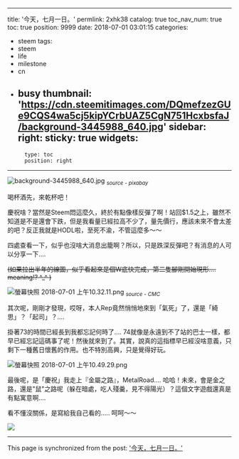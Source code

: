 
---
title: '今天，七月一日。'
permlink: 2xhk38
catalog: true
toc_nav_num: true
toc: true
position: 9999
date: 2018-07-01 03:01:15
categories:
- steem
tags:
- steem
- life
- milestone
- cn
- busy
thumbnail: 'https://cdn.steemitimages.com/DQmefzezGUe9CQS4wa5cj5kipYCrbUAZ5CgN751HcxbsfaJ/background-3445988_640.jpg'
sidebar:
    right:
        sticky: true
widgets:
    -
        type: toc
        position: right
---


![background-3445988_640.jpg](https://cdn.steemitimages.com/DQmefzezGUe9CQS4wa5cj5kipYCrbUAZ5CgN751HcxbsfaJ/background-3445988_640.jpg)
<sub>*source - pixabay*</sub>

喝杯酒先，來乾杯吧！

慶祝啥？當然是Steem悶這麼久，終於有點像樣反彈了啊！站回$1.5之上，雖然不知道是不是還會下跌，但是我看量已經拉高不少了，量先價行，應該未來不會太差的吧？反正我就是HODL啦，至死不渝，不管這麼多～～

四處查看一下，似乎也沒啥大消息出籠啊？所以，只是跌深反彈吧？有消息的人可以分享一下....

<del>(如果拉出半年的線圖，似乎看起來是個W底快完成，第二隻腳剛開始現形.... meaning!? ^_^ )</del>

![螢幕快照 2018-07-01 上午10.32.11.png](https://cdn.steemitimages.com/DQmUKdrpaohAquP7tJjRPmWUu7U5V2w2E9krF3DFnbLZEjX/%E8%9E%A2%E5%B9%95%E5%BF%AB%E7%85%A7%202018-07-01%20%E4%B8%8A%E5%8D%8810.32.11.png)
<sub>*source - CMC*</sub>

其次呢，剛剛才發現，哎呀，本人Rep竟然悄悄地來到「氣死」了，還是「綺思」？「起司」？....

掛著73的時間已經長到我都忘記何時了.... 74就像是永遠到不了站的巴士一樣，都早已經忘記這碼事了呢！然後就來到了。其實，說真的這指標早已經沒啥意義，只剩下一種舊日懷舊的作用。也不特別高興，只是覺得好玩。

![螢幕快照 2018-07-01 上午10.49.29.png](https://cdn.steemitimages.com/DQmYgaAdFdQvtskVf4fRyiJjFn8YAw7vhzCGJzEWSYazNwE/%E8%9E%A2%E5%B9%95%E5%BF%AB%E7%85%A7%202018-07-01%20%E4%B8%8A%E5%8D%8810.49.29.png)

最後呢，是「慶祝」我走上『金屬之路』，MetalRoad.... 哈哈！未來，會是金之路，還是"鼠"之路呢（躲在暗處，吃人殘羹，見不得陽光）？這個文字遊戲還真是有點寓意啊.... 

看不懂沒關係，是寫給我自己看的..... 呵呵～～

![](https://steemitimages.com/600x1200/https://cdn.steemitimages.com/DQmRo3ftzZVwCzwrVzrWV9QFxtu1Lx4JgWB2qPkocvy8dML/photo6178976609474816043.jpg)


- - -

This page is synchronized from the post: ['今天，七月一日。'](https://steemit.com/@deanliu/2xhk38)
